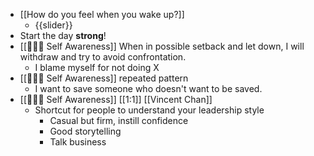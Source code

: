 - [[How do you feel when you wake up?]]
    - {{slider}}
- Start the day **strong**!
- [[🧘🏻‍♂️ Self Awareness]] When in possible setback and let down, I will withdraw and try to avoid confrontation.
    - I blame myself for not doing X
- [[🧘🏻‍♂️ Self Awareness]] repeated pattern
    - I want to save someone who doesn't want to be saved.
- [[🧘🏻‍♂️ Self Awareness]] [[1:1]] [[Vincent Chan]]
    - Shortcut for people to understand your leadership style
        - Casual but firm, instill confidence
        - Good storytelling
        - Talk business
